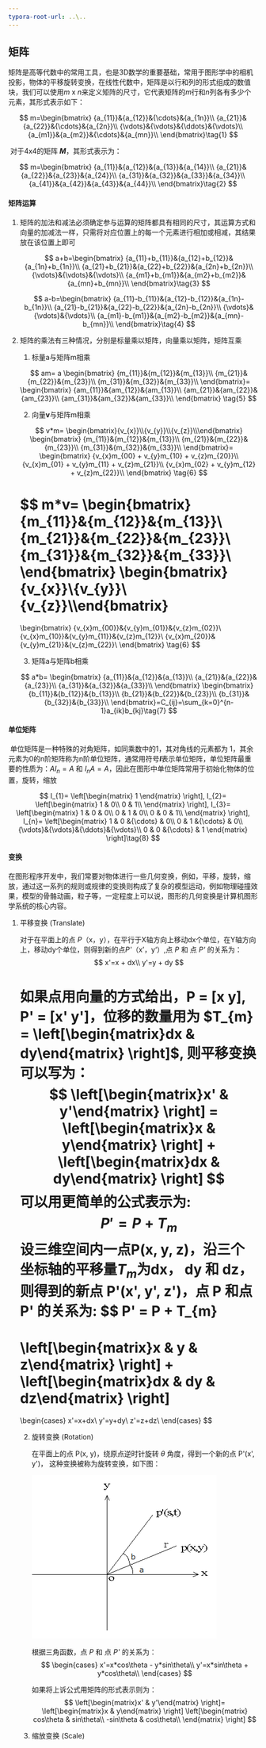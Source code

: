 ```yaml
---
typora-root-url: ..\..
---
```


## 矩阵

​	矩阵是高等代数中的常用工具，也是3D数学的重要基础，常用于图形学中的相机投影，物体的平移旋转变换，在线性代数中，矩阵是以行和列的形式组成的数值块，我们可以使用*m* x *n*来定义矩阵的尺寸，它代表矩阵的*m*行和*n*列各有多少个元素，其形式表示如下：

$$
m=\begin{bmatrix}
{a_{11}}&{a_{12}}&{\cdots}&{a_{1n}}\\
{a_{21}}&{a_{22}}&{\cdots}&{a_{2n}}\\
{\vdots}&{\vdots}&{\ddots}&{\vdots}\\
{a_{m1}}&{a_{m2}}&{\cdots}&{a_{mn}}\\
\end{bmatrix}\tag{1}
$$

​	对于4x4的矩阵 ***M***，其形式表示为：

$$
m=\begin{bmatrix}
{a_{11}}&{a_{12}}&{a_{13}}&{a_{14}}\\
{a_{21}}&{a_{22}}&{a_{23}}&{a_{24}}\\
{a_{31}}&{a_{32}}&{a_{33}}&{a_{34}}\\
{a_{41}}&{a_{42}}&{a_{43}}&{a_{44}}\\
\end{bmatrix}\tag{2}
$$

#### 矩阵运算

 1. 矩阵的加法和减法必须确定参与运算的矩阵都具有相同的尺寸，其运算方式和向量的加减法一样，只需将对应位置上的每一个元素进行相加或相减，其结果放在该位置上即可

    $$
    a+b=\begin{bmatrix}
    {a_{11}+b_{11}}&{a_{12}+b_{12}}&{a_{1n}+b_{1n}}\\
    {a_{21}+b_{21}}&{a_{22}+b_{22}}&{a_{2n}+b_{2n}}\\
    {\vdots}&{\vdots}&{\vdots}\\
    {a_{m1}+b_{m1}}&{a_{m2}+b_{m2}}&{a_{mn}+b_{mn}}\\
    \end{bmatrix}\tag{3}
    $$

    $$
    a-b=\begin{bmatrix}
    {a_{11}-b_{11}}&{a_{12}-b_{12}}&{a_{1n}-b_{1n}}\\
    {a_{21}-b_{21}}&{a_{22}-b_{22}}&{a_{2n}-b_{2n}}\\
    {\vdots}&{\vdots}&{\vdots}\\
    {a_{m1}-b_{m1}}&{a_{m2}-b_{m2}}&{a_{mn}-b_{mn}}\\
    \end{bmatrix}\tag{4}
    $$

 2. 矩阵的乘法有三种情况，分别是标量乘以矩阵，向量乘以矩阵，矩阵互乘
    1. 标量a与矩阵m相乘

    $$
    am=
    a
    \begin{bmatrix}
    {m_{11}}&{m_{12}}&{m_{13}}\\
    {m_{21}}&{m_{22}}&{m_{23}}\\
    {m_{31}}&{m_{32}}&{m_{33}}\\
    \end{bmatrix}=
    \begin{bmatrix}
    {am_{11}}&{am_{12}}&{am_{13}}\\
    {am_{21}}&{am_{22}}&{am_{23}}\\
    {am_{31}}&{am_{32}}&{am_{33}}\\
    \end{bmatrix}
    \tag{5}
    $$

    2. 向量**v**与矩阵m相乘

    $$
    v*m=
    \begin{bmatrix}{v_{x}}\\{v_{y}}\\{v_{z}}\\\end{bmatrix}
    \begin{bmatrix}
    {m_{11}}&{m_{12}}&{m_{13}}\\
    {m_{21}}&{m_{22}}&{m_{23}}\\
    {m_{31}}&{m_{32}}&{m_{33}}\\
    \end{bmatrix}=
    \begin{bmatrix}
    {v_{x}m_{00} + v_{y}m_{10} + v_{z}m_{20}}\\
    {v_{x}m_{01} + v_{y}m_{11} + v_{z}m_{21}}\\
    {v_{x}m_{02} + v_{y}m_{12} + v_{z}m_{22}}\\
    \end{bmatrix}
    \tag{6}
    $$

    $$
    m*v=
    \begin{bmatrix}
    {m_{11}}&{m_{12}}&{m_{13}}\\
    {m_{21}}&{m_{22}}&{m_{23}}\\
    {m_{31}}&{m_{32}}&{m_{33}}\\
    \end{bmatrix}
    \begin{bmatrix}{v_{x}}\\{v_{y}}\\{v_{z}}\\\end{bmatrix}
    =
    \begin{bmatrix}
    {v_{x}m_{00}}&{v_{y}m_{01}}&{v_{z}m_{02}}\\
    {v_{x}m_{10}}&{v_{y}m_{11}}&{v_{z}m_{12}}\\
    {v_{x}m_{20}}&{v_{y}m_{21}}&{v_{z}m_{22}}\\
    \end{bmatrix}
    \tag{6}
    $$

    3. 矩阵a与矩阵b相乘

    $$
    a*b=
        \begin{bmatrix}
        {a_{11}}&{a_{12}}&{a_{13}}\\
        {a_{21}}&{a_{22}}&{a_{23}}\\
        {a_{31}}&{a_{32}}&{a_{33}}\\
        \end{bmatrix}
        \begin{bmatrix}
        {b_{11}}&{b_{12}}&{b_{13}}\\
        {b_{21}}&{b_{22}}&{b_{23}}\\
        {b_{31}}&{b_{32}}&{b_{33}}\\
        \end{bmatrix}=C_{ij}=\sum_{k=0}^{n-1}a_{ik}b_{kj}\tag{7}
    $$


#### 单位矩阵

​	单位矩阵是一种特殊的对角矩阵，如同乘数中的1，其对角线的元素都为 1，其余元素为0的n阶矩阵称为n阶单位矩阵，通常用符号***I***表示单位矩阵，单位矩阵最重要的性质为：$AI_{n}=A$ 和 $I_{n}A = A$，因此在图形中单位矩阵常用于初始化物体的位置，旋转，缩放

$$
I_{1}=
\left[\begin{matrix}
1
\end{matrix} \right],
I_{2}=
\left[\begin{matrix}
1 & 0\\
0 & 1\\
\end{matrix} \right],
I_{3}=
\left[\begin{matrix}
1 & 0 & 0\\
0 & 1 & 0\\
0 & 0 & 1\\
\end{matrix} \right],
I_{n}=
\left[\begin{matrix}
1 & 0 &{\cdots} & 0\\
0 & 1 &{\cdots} & 0\\
{\vdots}&{\vdots}&{\ddots}&{\vdots}\\
0 & 0 &{\cdots} & 1
\end{matrix} \right]\tag{8}
$$

#### 变换

​	在图形程序开发中，我们常要对物体进行一些几何变换，例如，平移，旋转，缩放，通过这一系列的规则或规律的变换则构成了复杂的模型运动，例如物理碰撞效果，模型的骨骼动画，粒子等，一定程度上可以说，图形的几何变换是计算机图形学系统的核心内容。

 1. 平移变换 (Translate)

    对于在平面上的点 *P*（x，y），在平行于X轴方向上移动dx个单位，在Y轴方向上，移动dy个单位，则得到新的点*P'*（x’，y‘）,点 *P* 和 点 *P'* 的关系为：
    $$
    x'=x + dx\\
    y'=y + dy
    $$

    如果点用向量的方式给出，P = [x y], P' = [x' y']，位移的数量用为 $T_{m} = \left[\begin{matrix}dx & dy\end{matrix} \right]$, 则平移变换可以写为：
    $$
    \left[\begin{matrix}x' & y'\end{matrix} \right] = \left[\begin{matrix}x & y\end{matrix} \right] + \left[\begin{matrix}dx & dy\end{matrix} \right]
    $$
    可以用更简单的公式表示为:
    $$
    P' = P + T_{m}
    $$
    设三维空间内一点P(x, y, z)，沿三个坐标轴的平移量$T_{m}$为dx， dy 和 dz，则得到的新点 P'(x', y', z')，点 P 和点 P' 的关系为:
    $$
    P' = P + T_{m} 
    = 
    \left[\begin{matrix}x & y & z\end{matrix} \right] + 
    \left[\begin{matrix}dx & dy & dz\end{matrix} \right]
    =
    \begin{cases}
    x'=x+dx\\
    y'=y+dy\\
    z'=z+dz\\
    \end{cases}
    $$

    2. 旋转变换 (Rotation)

       在平面上的点 P(x, y)，绕原点逆时针旋转 $\theta$ 角度，得到一个新的点 P'(x', y')， 这种变换被称为旋转变换，如下图：

       ![2d-rotate](/assets/2d-rotate.png)

       根据三角函数，点 *P* 和 点 *P'* 的关系为：
       $$
       \begin{cases}
       x'=x*cos\theta - y*sin\theta\\
       y'=x*sin\theta + y*cos\theta\\
       \end{cases}
       $$


       如果将上诉公式用矩阵的形式表示则为：
       $$
       \left[\begin{matrix}x' & y'\end{matrix} \right]=
       \left[\begin{matrix}x & y\end{matrix} \right]
       \left[\begin{matrix}
       	cos\theta & sin\theta\\
       	-sin\theta & cos\theta\\
       \end{matrix} \right]
       $$


    3. 缩放变换 (Scale)